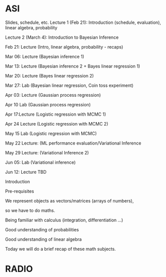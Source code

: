 # ASI


Slides, schedule, etc.
Lecture 1 (Feb 21): Introduction (schedule, evaluation), linear algebra,  probability

Lecture 2 (March 4): Introduction to Bayesian Inference


Feb 21: Lecture (Intro, linear algebra, probability - recaps)

Mar 06: Lecture (Bayesian inference 1)

Mar 13: Lecture (Bayesian inference 2 + Bayes linear regression 1)

Mar 20: Lecture (Bayes linear regression 2)

Mar 27: Lab (Bayesian linear regression, Coin toss experiment)

Apr 03: Lecture (Gaussian process regression)

Apr 10 Lab (Gaussian process regression)

Apr 17:Lecture (Logistic regression with MCMC 1)

Apr 24 Lecture (Logistic regression with MCMC 2)

May 15 Lab (Logistic regression with MCMC)

May 22 Lecture: (ML performance evaluation/Variational Inference

May 29 Lecture: (Variational Inference 2)

Jun 05: Lab (Variational inference)

Jun 12: Lecture TBD


Introduction

Pre-requisites

We represent objects as vectors/matrices (arrays of numbers),

so we have to do maths.

Being familiar with calculus (integration, differentiation ...)

Good understanding of probabilities

Good understanding of linear algebra

Today we will do a brief recap of these math subjects.

# RADIO
